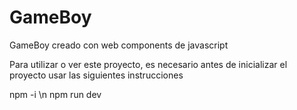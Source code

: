 # GameBoy
GameBoy creado con web components de javascript

Para utilizar o ver este proyecto, es necesario antes de inicializar el proyecto usar las siguientes instrucciones 

npm -i \n
npm run dev


